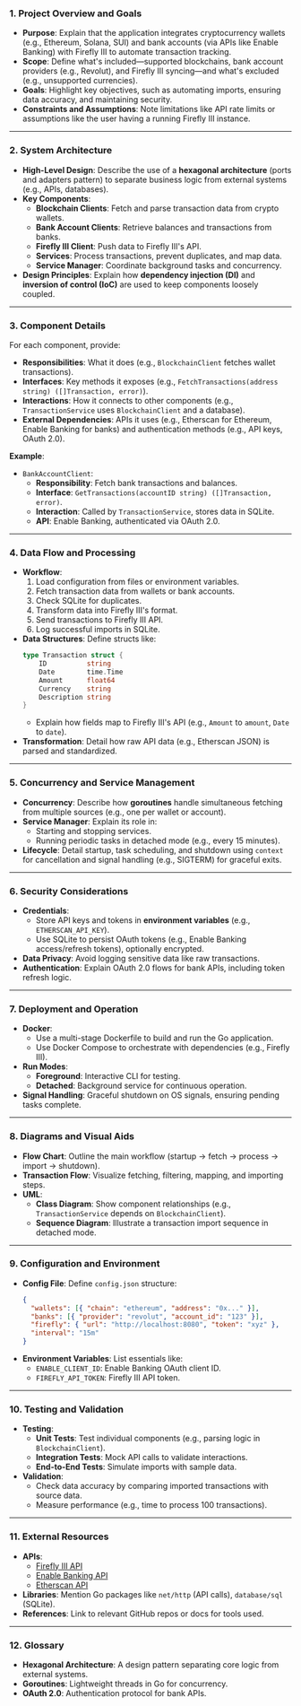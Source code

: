 ### 1. Project Overview and Goals

- **Purpose**: Explain that the application integrates cryptocurrency wallets (e.g., Ethereum, Solana, SUI) and bank accounts (via APIs like Enable Banking) with Firefly III to automate transaction tracking.
- **Scope**: Define what's included—supported blockchains, bank account providers (e.g., Revolut), and Firefly III syncing—and what's excluded (e.g., unsupported currencies).
- **Goals**: Highlight key objectives, such as automating imports, ensuring data accuracy, and maintaining security.
- **Constraints and Assumptions**: Note limitations like API rate limits or assumptions like the user having a running Firefly III instance.

---

### 2. System Architecture

- **High-Level Design**: Describe the use of a **hexagonal architecture** (ports and adapters pattern) to separate business logic from external systems (e.g., APIs, databases).
- **Key Components**:
  - **Blockchain Clients**: Fetch and parse transaction data from crypto wallets.
  - **Bank Account Clients**: Retrieve balances and transactions from banks.
  - **Firefly III Client**: Push data to Firefly III's API.
  - **Services**: Process transactions, prevent duplicates, and map data.
  - **Service Manager**: Coordinate background tasks and concurrency.
- **Design Principles**: Explain how **dependency injection (DI)** and **inversion of control (IoC)** are used to keep components loosely coupled.

---

### 3. Component Details

For each component, provide:

- **Responsibilities**: What it does (e.g., `BlockchainClient` fetches wallet transactions).
- **Interfaces**: Key methods it exposes (e.g., `FetchTransactions(address string) ([]Transaction, error)`).
- **Interactions**: How it connects to other components (e.g., `TransactionService` uses `BlockchainClient` and a database).
- **External Dependencies**: APIs it uses (e.g., Etherscan for Ethereum, Enable Banking for banks) and authentication methods (e.g., API keys, OAuth 2.0).

**Example**:

- `BankAccountClient`:
  - **Responsibility**: Fetch bank transactions and balances.
  - **Interface**: `GetTransactions(accountID string) ([]Transaction, error)`.
  - **Interaction**: Called by `TransactionService`, stores data in SQLite.
  - **API**: Enable Banking, authenticated via OAuth 2.0.

---

### 4. Data Flow and Processing

- **Workflow**:
  1. Load configuration from files or environment variables.
  2. Fetch transaction data from wallets or bank accounts.
  3. Check SQLite for duplicates.
  4. Transform data into Firefly III's format.
  5. Send transactions to Firefly III API.
  6. Log successful imports in SQLite.
- **Data Structures**: Define structs like:
  ```go
  type Transaction struct {
      ID          string
      Date        time.Time
      Amount      float64
      Currency    string
      Description string
  }
  ```
  - Explain how fields map to Firefly III's API (e.g., `Amount` to `amount`, `Date` to `date`).
- **Transformation**: Detail how raw API data (e.g., Etherscan JSON) is parsed and standardized.

---

### 5. Concurrency and Service Management

- **Concurrency**: Describe how **goroutines** handle simultaneous fetching from multiple sources (e.g., one per wallet or account).
- **Service Manager**: Explain its role in:
  - Starting and stopping services.
  - Running periodic tasks in detached mode (e.g., every 15 minutes).
- **Lifecycle**: Detail startup, task scheduling, and shutdown using `context` for cancellation and signal handling (e.g., SIGTERM) for graceful exits.

---

### 6. Security Considerations

- **Credentials**:
  - Store API keys and tokens in **environment variables** (e.g., `ETHERSCAN_API_KEY`).
  - Use SQLite to persist OAuth tokens (e.g., Enable Banking access/refresh tokens), optionally encrypted.
- **Data Privacy**: Avoid logging sensitive data like raw transactions.
- **Authentication**: Explain OAuth 2.0 flows for bank APIs, including token refresh logic.

---

### 7. Deployment and Operation

- **Docker**:
  - Use a multi-stage Dockerfile to build and run the Go application.
  - Use Docker Compose to orchestrate with dependencies (e.g., Firefly III).
- **Run Modes**:
  - **Foreground**: Interactive CLI for testing.
  - **Detached**: Background service for continuous operation.
- **Signal Handling**: Graceful shutdown on OS signals, ensuring pending tasks complete.

---

### 8. Diagrams and Visual Aids

- **Flow Chart**: Outline the main workflow (startup → fetch → process → import → shutdown).
- **Transaction Flow**: Visualize fetching, filtering, mapping, and importing steps.
- **UML**:
  - **Class Diagram**: Show component relationships (e.g., `TransactionService` depends on `BlockchainClient`).
  - **Sequence Diagram**: Illustrate a transaction import sequence in detached mode.

---

### 9. Configuration and Environment

- **Config File**: Define `config.json` structure:
  ```json
  {
    "wallets": [{ "chain": "ethereum", "address": "0x..." }],
    "banks": [{ "provider": "revolut", "account_id": "123" }],
    "firefly": { "url": "http://localhost:8080", "token": "xyz" },
    "interval": "15m"
  }
  ```
- **Environment Variables**: List essentials like:
  - `ENABLE_CLIENT_ID`: Enable Banking OAuth client ID.
  - `FIREFLY_API_TOKEN`: Firefly III API token.

---

### 10. Testing and Validation

- **Testing**:
  - **Unit Tests**: Test individual components (e.g., parsing logic in `BlockchainClient`).
  - **Integration Tests**: Mock API calls to validate interactions.
  - **End-to-End Tests**: Simulate imports with sample data.
- **Validation**:
  - Check data accuracy by comparing imported transactions with source data.
  - Measure performance (e.g., time to process 100 transactions).

---

### 11. External Resources

- **APIs**:
  - [Firefly III API](https://api-docs.firefly-iii.org/)
  - [Enable Banking API](https://enablebanking.com/docs)
  - [Etherscan API](https://etherscan.io/apis)
- **Libraries**: Mention Go packages like `net/http` (API calls), `database/sql` (SQLite).
- **References**: Link to relevant GitHub repos or docs for tools used.

---

### 12. Glossary

- **Hexagonal Architecture**: A design pattern separating core logic from external systems.
- **Goroutines**: Lightweight threads in Go for concurrency.
- **OAuth 2.0**: Authentication protocol for bank APIs.

